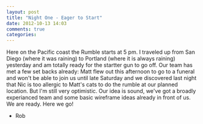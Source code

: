 ```yaml
---
layout: post
title: "Night One - Eager to Start"
date: 2012-10-13 14:03
comments: true
categories:
---
```


Here on the Pacific coast the Rumble starts at 5 pm. I traveled up from San Diego (where it was raining) to Portland (where it is always raining) yesterday and am totally ready for the startter gun to go off.  Our team has met a few set backs already: Matt flew out this afternoon to go to a funeral and won't be able to join us until late Saturday and we discovered last night that Nic is too allergic to Matt's cats to do the rumble at our planned location.  But I'm still very optimistic. Our idea is sound, we've got a broadly experianced team and some basic wireframe ideas already in front of us. We are ready. Here we go!

- Rob
